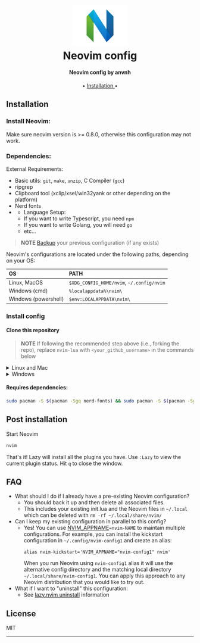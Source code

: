 <h1 align="center">
  <br>
  <a href=""><img src="/images/neovim.png" alt="Neovim" width="150"></a>
  <br>
	Neovim config
  <br>
</h1>

<h4 align="center">Neovim config by anvnh</h4>

<p align="center">
  • <a href="#installation"> Installation </a> •
</p>

## Installation
### Install Neovim:
Make sure neovim version is >= 0.8.0, otherwise this configuration may not work.

### Dependencies:
External Requirements:
- Basic utils: `git`, `make`, `unzip`, C Compiler (`gcc`)
- ripgrep
- Clipboard tool (xclip/xsel/win32yank or other depending on the platform)
- Nerd fonts
- - Language Setup:
  - If you want to write Typescript, you need `npm`
  - If you want to write Golang, you will need `go`
  - etc...


> **NOTE**
> [Backup](#FAQ) your previous configuration (if any exists)

Neovim's configurations are located under the following paths, depending on your OS:

| OS | PATH |
| :- | :--- |
| Linux, MacOS | `$XDG_CONFIG_HOME/nvim`, `~/.config/nvim` |
| Windows (cmd)| `%localappdata%\nvim\` |
| Windows (powershell)| `$env:LOCALAPPDATA\nvim\` |

### Install config
#### Clone this repository
> **NOTE**
> If following the recommended step above (i.e., forking the repo), replace
> `nvim-lua` with `<your_github_username>` in the commands below

<details><summary> Linux and Mac </summary>
```sh
git clone https://github.com/nvim-lua/kickstart.nvim.git "${XDG_CONFIG_HOME:-$HOME/.config}"/nvim
```
</details>
<details><summary> Windows </summary>
If you're using `cmd.exe`:
```
git clone https://github.com/nvim-lua/kickstart.nvim.git "%localappdata%\nvim"
```
If you're using `powershell.exe`
```
git clone https://github.com/nvim-lua/kickstart.nvim.git "${env:LOCALAPPDATA}\nvim"
```
</details>

#### Requires dependencies: 
```sh
sudo pacman -S $(pacman -Sgq nerd-fonts) && sudo pacman -S $(pacman -Sgq nodejs) && sudo pacman -S npm && sudo pacman -S unzip zip sxiv imagemagick
```

## Post installation
Start Neovim

```sh
nvim
```
That's it! Lazy will install all the plugins you have. Use `:Lazy` to view
the current plugin status. Hit `q` to close the window.

## FAQ

* What should I do if I already have a pre-existing Neovim configuration?
  * You should back it up and then delete all associated files.
  * This includes your existing init.lua and the Neovim files in `~/.local`
    which can be deleted with `rm -rf ~/.local/share/nvim/`
* Can I keep my existing configuration in parallel to this config?
  * Yes! You can use [NVIM_APPNAME](https://neovim.io/doc/user/starting.html#%24NVIM_APPNAME)`=nvim-NAME`
    to maintain multiple configurations. For example, you can install the kickstart
    configuration in `~/.config/nvim-config1` and create an alias:
    ```
    alias nvim-kickstart='NVIM_APPNAME="nvim-config1" nvim'
    ```
    When you run Neovim using `nvim-config1` alias it will use the alternative
    config directory and the matching local directory
    `~/.local/share/nvim-config1`. You can apply this approach to any Neovim
    distribution that you would like to try out.
* What if I want to "uninstall" this configuration:
  * See [lazy.nvim uninstall](https://lazy.folke.io/usage#-uninstalling) information

## License

MIT

---
